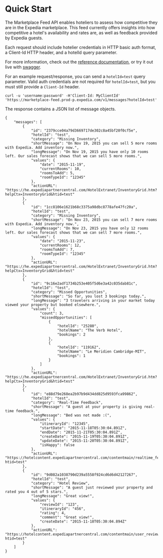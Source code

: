 # Quick Start

The Marketplace Feed API enables hoteliers to assess how competitive they are in the Expedia marketplace.  This feed currently offers insights into how competitive a hotel's availability and rates are, as well as feedback provided by Expedia guests.

Each request should include hotelier credentials in HTTP basic auth format, a Client-Id HTTP header, and a hotelId query parameter.

For more information, check out the [reference documentation](reference.html), or try it out live with [swagger](swagger.html).

For an example request/response, you can send a `hotelId=test` query parameter.  Valid auth credentials are not required for `hotelId=test`, but you must still provide a `Client-Id` header.

```
curl -u 'username:password' -H'Client-Id: MyClientId' 'https://marketplace-feed.prod-p.expedia.com/v1/messages?hotelId=test'
```

The response contains a JSON list of message objects.

```
{
    "messages": [
        {
            "id": "2379cce04a79d3669717de302c8a45bf20f0cf5e",
            "hotelId": "test",
            "category": "Missing Inventory",
            "shortMessage": "On Nov 19, 2015 you can sell 5 more rooms with Expedia. Add inventory now.",
            "longMessage": "On Nov 19, 2015 you have only 10 rooms left. Our sales forecast shows that we can sell 5 more rooms.",
            "values": {
                "date": "2015-11-19",
                "currentRooms": 10,
                "roomsToAdd": 5,
                "roomTypeId": "12345"
            },
            "actionURL": "https://he.expediapartnercentral.com/HotelExtranet/InventoryGrid.htm?helpCtx=InventoryGrid&htid=test"
        },
        {
            "id": "1cc8106e1621b68c3375a98dbc8778afe47fc20a",
            "hotelId": "test",
            "category": "Missing Inventory",
            "shortMessage": "On Nov 23, 2015 you can sell 7 more rooms with Expedia. Add inventory now.",
            "longMessage": "On Nov 23, 2015 you have only 12 rooms left. Our sales forecast shows that we can sell 7 more rooms.",
            "values": {
                "date": "2015-11-23",
                "currentRooms": 12,
                "roomsToAdd": 7,
                "roomTypeId": "12345"
            },
            "actionURL": "https://he.expediapartnercentral.com/HotelExtranet/InventoryGrid.htm?helpCtx=InventoryGrid&htid=test"
        },
        {
            "id": "9c16e2adf1734b253e405f5d6e3a42c035dab81c",
            "hotelId": "test",
            "category": "Missed Opportunities",
            "shortMessage": "So far, you lost 3 bookings today.",
            "longMessage": "3 travelers arriving in your market today viewed your property but booked elsewhere.",
            "values": {
                "count": 3,
                "missedOpportunities": [
                    {
                        "hotelId": "25280",
                        "hotelName": "The Verb Hotel",
                        "bookings": 2
                    },
                    {
                        "hotelId": "119162",
                        "hotelName": "Le Meridien Cambridge-MIT",
                        "bookings": 1
                    }
                ]
            },
            "actionURL": "https://he.expediapartnercentral.com/HotelExtranet/InventoryGrid.htm?helpCtx=InventoryGrid&htid=test"
        },
        {
            "id": "e88d79e268ea2b97b9d434dd825d9593fca99862",
            "hotelId": "test",
            "category": "Real-Time Feedback",
            "shortMessage": "A guest at your property is giving real-time feedback.",
            "longMessage": "Bed was not made :(",
            "values": {
                "itineraryId": "12345",
                "startDate": "2015-11-18T05:30:04.891Z",
                "endDate": "2015-11-21T05:30:04.891Z",
                "createDate": "2015-11-19T05:30:04.891Z",
                "updateDate": "2015-11-20T05:30:04.891Z",
                "isHappy": false
            },
            "actionURL": "https://hotelcontent.expediapartnercentral.com/contentmain/realtime_feedback.html?htid=test"
        },
        {
            "id": "9d082a1038790d239a5558f924cd6d6d42127267",
            "hotelId": "test",
            "category": "Hotel Review",
            "shortMessage": "A guest just reviewed your property and rated you 4 out of 5 stars.",
            "longMessage": "Great view!",
            "values": {
                "reviewId": "123",
                "itineraryId": "456",
                "rating": 4,
                "comment": "Great view!",
                "createDate": "2015-11-18T05:30:04.894Z"
            },
            "actionURL": "https://hotelcontent.expediapartnercentral.com/contentmain/user_reviews.html?htid=test"
        }
    ]
}
```
